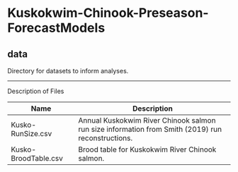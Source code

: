 # Kuskokwim-Chinook-Preseason-ForecastModels
## data
Directory for datasets to inform analyses.

***
Description of Files

Name                                    | Description
----------------------------------------|------------------------------------------------------------
Kusko-RunSize.csv                       | Annual Kuskokwim River Chinook salmon run size information from Smith (2019) run reconstructions.
Kusko-BroodTable.csv                    | Brood table for Kuskokwim River Chinook salmon.
